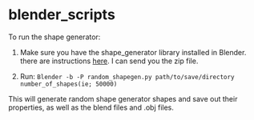 # blender_scripts

To run the shape generator:

1. Make sure you have the shape_generator library installed in Blender. 
    there are instructions [here](https://blendermarket.com/products/shape-generator/docs). 
    I can send you the zip file. 
    
2. Run: `Blender -b -P random_shapegen.py path/to/save/directory number_of_shapes(ie; 50000)`

This will generate random shape generator shapes and save out their properties, as well as the blend files
and .obj files.
